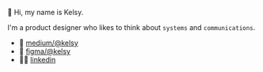 👋 Hi, my name is Kelsy.

I'm a product designer who likes to think about `systems` and `communications`.

- 📝 [medium/@kelsy](https://medium.com/@kelsy)
- 🎨 [figma/@kelsy](https://www.figma.com/@kelsy)
- 😵‍💫 [linkedin](https://www.linkedin.com/in/kelsygagnebin/)
